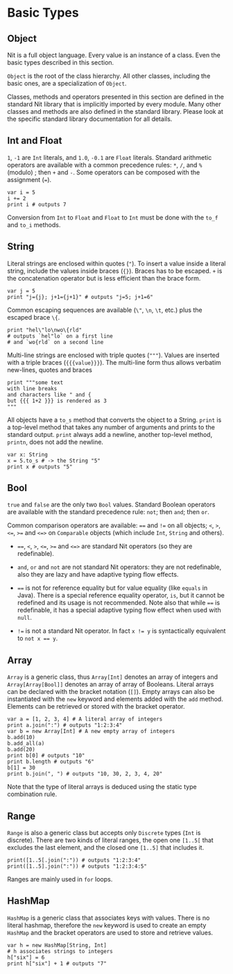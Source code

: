 # Basic Types

## Object

Nit is a full object language. Every value is an instance of a
class. Even the basic types described in this section.

`Object` is the root of the class hierarchy. All other classes,
including the basic ones, are a specialization of `Object`.

Classes, methods and operators presented in this section are defined in
the standard Nit library that is implicitly imported by every module.
Many other classes and methods are also defined in the standard library.
Please look at the specific standard library documentation for all
details.

## Int and Float

`1`, `-1` are `Int` literals, and `1.0`, `-0.1` are `Float`
literals. Standard arithmetic operators are available with a common
precedence rules: `*`, `/`, and `%` (modulo) ; then `+` and `-`. Some
operators can be composed with the assignment (`=`).

~~~
var i = 5
i += 2
print i # outputs 7
~~~

Conversion from `Int` to `Float` and `Float` to `Int` must be done with
the `to_f` and `to_i` methods.

## String

Literal strings are enclosed within quotes (`"`).
To insert a value
inside a literal string, include the values inside braces (`{}`).
Braces has to be escaped.
`+` is the concatenation operator but is less efficient than the brace form.

~~~
var j = 5
print "j={j}; j+1={j+1}" # outputs "j=5; j+1=6"
~~~

Common escaping sequences are available (`\"`, `\n`, `\t`, etc.) plus the escaped brace `\{`.

~~~
print "hel\"lo\nwo\{rld"
# outputs `hel"lo` on a first line
# and `wo{rld` on a second line
~~~

Multi-line strings are enclosed with triple quotes (`"""`).
Values are inserted with a triple braces (`{{{value}}}`).
The multi-line form thus allows verbatim new-lines, quotes and braces

~~~
print """some text
with line breaks
and characters like " and {
but {{{ 1+2 }}} is rendered as 3
"""
~~~

All objects have a `to_s` method that converts the object to a String.
`print` is a top-level method that takes any number of arguments and
prints to the standard output. `print` always add a newline, another
top-level method, `printn`, does not add the newline.

~~~
var x: String
x = 5.to_s # -> the String "5"
print x # outputs "5"
~~~

## Bool

`true` and `false` are the only two `Bool` values. Standard
Boolean operators are available with the standard precedence rule:
`not`; then `and`; then `or`.

Common comparison operators are available: `==` and `!=` on all objects;
`<`, `>`, `<=`, `>=` and `<=>` on `Comparable` objects (which include
`Int`, `String` and others).

- `==`, `<`, `>`, `<=`, `>=` and `<=>` are standard Nit operators (so they are redefinable).

- `and`, `or` and `not` are not standard Nit operators: they are not
  redefinable, also they are lazy and have adaptive typing flow
  effects.

- `==` is not for reference equality but for value equality (like
  `equals` in Java). There is a special reference equality operator,
  `is`, but it cannot be redefined and its usage is not recommended.
  Note also that while `==` is redefinable, it has a special adaptive
  typing flow effect when used with `null`.

- `!=` is not a standard Nit operator. In fact `x != y` is
  syntactically equivalent to `not x == y`.

## Array

`Array` is a generic class, thus `Array[Int]` denotes an array
of integers and `Array[Array[Bool]]` denotes an array of array of
Booleans. Literal arrays can be declared with the bracket notation
(`[]`). Empty arrays can also be instantiated with the `new` keyword and
elements added with the `add` method. Elements can be retrieved or
stored with the bracket operator.

~~~
var a = [1, 2, 3, 4] # A literal array of integers
print a.join(":") # outputs "1:2:3:4"
var b = new Array[Int] # A new empty array of integers
b.add(10)
b.add_all(a)
b.add(20)
print b[0] # outputs "10"
print b.length # outputs "6"
b[1] = 30
print b.join(", ") # outputs "10, 30, 2, 3, 4, 20"
~~~

Note that the type of literal arrays is deduced using the static type
combination rule.

## Range

`Range` is also a generic class but accepts only `Discrete`
types (`Int` is discrete). There are two kinds of literal ranges, the
open one `[1..5[` that excludes the last element, and the closed one
`[1..5]` that includes it.

~~~
print([1..5[.join(":")) # outputs "1:2:3:4"
print([1..5].join(":")) # outputs "1:2:3:4:5"
~~~

Ranges are mainly used in `for` loops.

## HashMap

`HashMap` is a generic class that associates keys with values.
There is no literal hashmap, therefore the `new` keyword is used to
create an empty `HashMap` and the bracket operators are used to store
and retrieve values.

~~~
var h = new HashMap[String, Int]
# h associates strings to integers
h["six"] = 6
print h["six"] + 1 # outputs "7"
~~~
